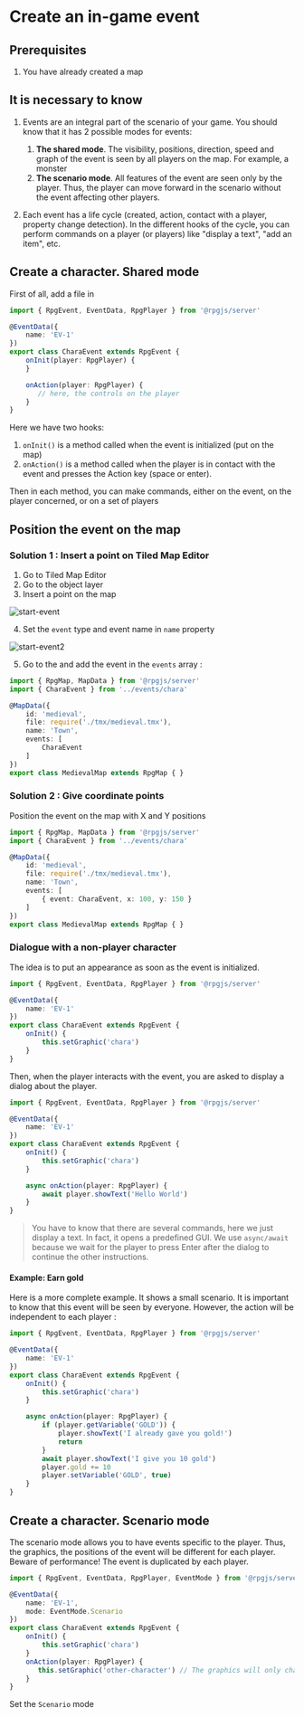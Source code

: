 # Create an in-game event

## Prerequisites

1. You have already created a map

## It is necessary to know

1. Events are an integral part of the scenario of your game. You should know that it has 2 possible modes for events:
    1. **The shared mode**. The visibility, positions, direction, speed and graph of the event is seen by all players on the map. For example, a monster
    2. **The scenario mode**. All features of the event are seen only by the player. Thus, the player can move forward in the scenario without the event affecting other players.

2. Each event has a life cycle (created, action, contact with a player, property change detection). In the different hooks of the cycle, you can perform commands on a player (or players) like "display a text", "add an item", etc.

## Create a character. Shared mode

First of all, add a file in <PathTo to="serverDir" file="chara.ts" />

```ts 
import { RpgEvent, EventData, RpgPlayer } from '@rpgjs/server'

@EventData({
    name: 'EV-1'
})
export class CharaEvent extends RpgEvent {
    onInit(player: RpgPlayer) {
    }

    onAction(player: RpgPlayer) {
       // here, the controls on the player
    }
}
```

Here we have two hooks: 
1. `onInit()` is a method called when the event is initialized (put on the map)
2. `onAction()` is a method called when the player is in contact with the event and presses the Action key (space or enter).

Then in each method, you can make commands, either on the event, on the player concerned, or on a set of players

## Position the event on the map

### Solution 1 : Insert a point on Tiled Map Editor


1. Go to Tiled Map Editor
2. Go to the object layer
3. Insert a point on the map

![start-event](/assets/start-event.png)

4. Set the `event` type and event name in `name` property

![start-event2](/assets/start-event2.png)

5. Go to the <PathTo to="mapDir" file="medieval.ts" /> and add the event in the `events` array :

```ts
import { RpgMap, MapData } from '@rpgjs/server'
import { CharaEvent } from '../events/chara'

@MapData({
    id: 'medieval',
    file: require('./tmx/medieval.tmx'),
    name: 'Town',
    events: [
        CharaEvent
    ]
})
export class MedievalMap extends RpgMap { }
```

### Solution 2 : Give coordinate points

Position the event on the map with X and Y positions

```ts
import { RpgMap, MapData } from '@rpgjs/server'
import { CharaEvent } from '../events/chara'

@MapData({
    id: 'medieval',
    file: require('./tmx/medieval.tmx'),
    name: 'Town',
    events: [
        { event: CharaEvent, x: 100, y: 150 }
    ]
})
export class MedievalMap extends RpgMap { }
```

### Dialogue with a non-player character


The idea is to put an appearance as soon as the event is initialized.

```ts 
import { RpgEvent, EventData, RpgPlayer } from '@rpgjs/server'

@EventData({
    name: 'EV-1'
})
export class CharaEvent extends RpgEvent {
    onInit() {
        this.setGraphic('chara')
    }
}
```

Then, when the player interacts with the event, you are asked to display a dialog about the player.

```ts 
import { RpgEvent, EventData, RpgPlayer } from '@rpgjs/server'

@EventData({
    name: 'EV-1'
})
export class CharaEvent extends RpgEvent {
    onInit() {
        this.setGraphic('chara')
    }

    async onAction(player: RpgPlayer) {
        await player.showText('Hello World')
    }
}
```
> You have to know that there are several commands, here we just display a text. In fact, it opens a predefined GUI.
> We use `async/await` because we wait for the player to press Enter after the dialog to continue the other instructions.

#### Example: Earn gold

Here is a more complete example. It shows a small scenario. It is important to know that this event will be seen by everyone. However, the action will be independent to each player :

```ts 
import { RpgEvent, EventData, RpgPlayer } from '@rpgjs/server'

@EventData({
    name: 'EV-1'
})
export class CharaEvent extends RpgEvent {
    onInit() {
        this.setGraphic('chara')
    }

    async onAction(player: RpgPlayer) {
        if (player.getVariable('GOLD')) {
            player.showText('I already gave you gold!')
            return
        }
        await player.showText('I give you 10 gold')
        player.gold += 10
        player.setVariable('GOLD', true)
    }
}
```

## Create a character. Scenario mode

The scenario mode allows you to have events specific to the player. Thus, the graphics, the positions of the event will be different for each player. Beware of performance! The event is duplicated by each player.

```ts 
import { RpgEvent, EventData, RpgPlayer, EventMode } from '@rpgjs/server'

@EventData({
    name: 'EV-1',
    mode: EventMode.Scenario
})
export class CharaEvent extends RpgEvent {
    onInit() {
        this.setGraphic('chara')
    }
    onAction(player: RpgPlayer) {
       this.setGraphic('other-character') // The graphics will only change for the player concerned.
    }
}
```

Set the `Scenario` mode